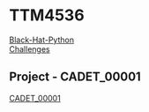 # TTM4536
[Black-Hat-Python](https://github.com/AllGloryToTheHypnotoad/Black-Hat-Python/)  
[Challenges](https://github.com/Marksome/TTM4536/challenges)

## Project - CADET_00001
[CADET_00001](https://github.com/Marksome/TTM4536/CADET\_00001)
